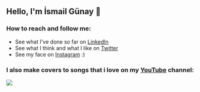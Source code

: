 ## Hello, I'm **İsmail Günay** 👋

### How to reach and follow me: 
- See what I've done so far on [LinkedIn](https://www.linkedin.com/in/ismailgunayy)
- See what I think and what I like on [Twitter](https://www.twitter.com/ismailgunayy)
- See my face on [Instagram](https://www.instagram.com/ismailgunayy) :)
    
### I also make covers to songs that i love on my [YouTube](https://www.youtube.com/ismailgunay23) channel:

<!--
Here are some ideas to get you started:

- 🔭 I’m currently working on ...
- 🌱 I’m currently learning ...
- 👯 I’m looking to collaborate on ...
- 🤔 I’m looking for help with ...
- 💬 Ask me about anything you wonder
- 📫 How to reach me: 
      
- 😄 Pronouns: ...
- ⚡ Fun fact: ...
-->

![](https://hit.yhype.halp.im/github/profile?user_id=29682307)
